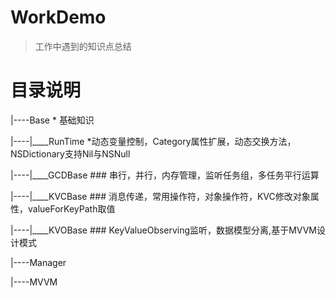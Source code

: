 # WorkDemo
> 工作中遇到的知识点总结

# 目录说明

|----Base  * 基础知识

|----|____RunTime *动态变量控制，Category属性扩展，动态交换方法，NSDictionary支持Nil与NSNull

|----|____GCDBase ### 串行，并行，内存管理，监听任务组，多任务平行运算

|----|____KVCBase ### 消息传递，常用操作符，对象操作符，KVC修改对象属性，valueForKeyPath取值

|----|____KVOBase ### KeyValueObserving监听，数据模型分离,基于MVVM设计模式

|----Manager

|----MVVM

